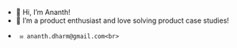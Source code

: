 - 👋 Hi, I’m Ananth!
- 👀 I’m a product enthusiast and love solving product case studies!
-      ✉️ ananth.dharm@gmail.com<br>
  

<!---
Ananthdharm/Ananthdharm is a ✨ special ✨ repository because its `README.md` (this file) appears on your GitHub profile.
You can click the Preview link to take a look at your changes.
--->
